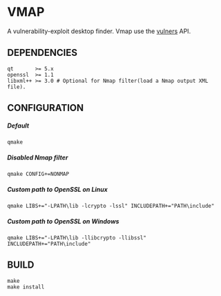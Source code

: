 # VMAP

A vulnerability-exploit desktop finder. Vmap use the [vulners](https://vulners.com/api/v3/) API.

## DEPENDENCIES

```shell
qt       >= 5.x
openssl  >= 1.1
libxml++ >= 3.0 # Optional for Nmap filter(load a Nmap output XML file).
```

## CONFIGURATION

##### Default #####
```shell
qmake
```
##### Disabled Nmap filter #####
```shell
qmake CONFIG+=NONMAP
```
##### Custom path to OpenSSL on Linux #####
```shell
qmake LIBS+="-LPATH\lib -lcrypto -lssl" INCLUDEPATH+="PATH\include"
```
##### Custom path to OpenSSL on Windows #####
```shell
qmake LIBS+="-LPATH\lib -llibcrypto -llibssl" INCLUDEPATH+="PATH\include"
```

## BUILD

```shell
make
make install
```

